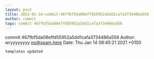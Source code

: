 ```yaml
---
layout: post
title: 2021-01-14-commit-467fbf5da08effd55952a5dd1cafa3734486a556
author: commit
tags: commit 467fbf5da08effd55952a5dd1cafa3734486a556
---
```


commit 467fbf5da08effd55952a5dd1cafa3734486a556
Author: wryyyyyyyy <no@spam.here>
Date:   Thu Jan 14 08:45:21 2021 +0100

    templates updated
